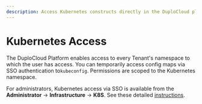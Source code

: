```yaml
---
description: Access Kubernetes constructs directly in the DuploCloud platform
---
```


# Kubernetes Access

The DuploCloud Platform enables access to every Tenant's namespace to which the user has access. You can temporarily access config maps via SSO authentication to`kubeconfig`.  Permissions are scoped to the Kubernetes namespace.&#x20;

For administrators, Kubernetes access via SSO is available from the **Administrator** -> **Infrastructure** -> **K8S**. See these detailed [instructions](../../kubernetes-overview/kubectl-setup/kubectl-token.md).
